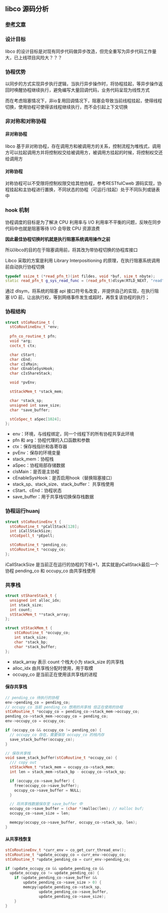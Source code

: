 ## libco 源码分析
### [参考文章](https://www.cnblogs.com/ljx-null/p/15928889.html)
### 设计目标
libco 的设计目标是对现有同步代码做异步改造，但完全重写为异步代码工作量大，已上线项目风险大？？？

### 协程优势
以同步的方式实现异步执行逻辑，当执行异步操作时，将协程挂起，等异步操作返回时唤醒协程继续执行，避免编写大量回调代码，业务代码呈现为线性方式

而在考虑阻塞情况下，非io复用回调情况下，阻塞会导致当前线程挂起，使得线程切换，使用协程可使得该线程继续执行，而不会引起上下文切换

### 非对称和对称协程
#### 非对称协程
libco 基于非对称协程，存在调用方和被调用方的关系，控制流程为堆栈式，调用方可以拉起调用方并将控制权交给被调用方，被调用方挂起的时候，将控制权交还给调用方

#### 对称协程
对称协程可以不受限将控制权限交给其他协程，参考RESTfulCweb 源码实现，协程挂起和主协程进行置换，不同状态的协程（可运行/挂起）处于不同队列或链表中

### hook 机制
协程调度的目标是为了解决 CPU 利用率与 I/O 利用率不平衡的问题，反映在同步代码中也就是阻塞等待 I/O 会导致 CPU 资源浪费

**因此最佳协程切换时机就是执行阻塞系统调用操作之前**

所以libco的目的在于阻塞调用前，将其改为带协程切换的协程库接口

Libco 采取的方案是利用 Library Interpositioning 的原理，在执行阻塞系统调用前自动执行协程切换

```cpp
typedef ssize_t (*read_pfn_t)(int fildes, void *buf, size_t nbyte);
static read_pfn_t g_sys_read_func = (read_pfn_t)dlsym(RTLD_NEXT, "read");
```
通过 dlsym，将系统的阻塞 api 接口符号名改变，并提供自己的实现，在执行阻塞 I/O 前，让出执行权，等到网络事件发生或超时，再恢复该协程的执行；

### 协程结构
```cpp
struct stCoRoutine_t {
  stCoRoutineEnv_t *env;
                         
  pfn_co_routine_t pfn;  
  void *arg;             
  coctx_t ctx;           

  char cStart;
  char cEnd;
  char cIsMain;
  char cEnableSysHook;
  char cIsShareStack;

  void *pvEnv;

  stStackMem_t *stack_mem;

  char *stack_sp;
  unsigned int save_size;
  char *save_buffer;

  stCoSpec_t aSpec[1024];
};
```

* env：环境，与线程绑定，同一个线程下的所有协程共享此环境
* pfn 和 arg：协程代理的入口函数和参数
* ctx：保存栈指针和各寄存器
* pvEnv：保存的环境变量
* stack_mem：协程栈
* aSpec：协程局部存储数据
* clsMain：是否是主协程
* cEnableSysHook：是否启用hook（替换阻塞接口）
* stack_sp、stack_size、stack_buffer： 共享栈使用
* cStart、cEnd：协程状态
* save_buffer：用于共享栈切换保存栈数据

### 协程运行huanj
```cpp
struct stCoRoutineEnv_t {
  stCoRoutine_t *pCallStack[128];
  int iCallStackSize;
  stCoEpoll_t *pEpoll;

  stCoRoutine_t *pending_co;
  stCoRoutine_t *occupy_co;
};
```
iCallStackSize 是当前正在运行的协程的下标+1，其实就是pCallStack最后一个协程
pending_co 和 occupy_co 由共享栈使用


### 共享栈
```cpp
struct stShareStack_t {
  unsigned int alloc_idx;
  int stack_size;
  int count;
  stStackMem_t **stack_array; 
};

struct stStackMem_t {
	stCoRoutine_t *occupy_co; 
	int stack_size;
	char *stack_bp; 
	char *stack_buffer;
};
```
* stack_array 表示 count 个栈大小为 stack_size 的共享栈
* alloc_idx 由共享栈分配时使用，用于取模
* occupy_co 是当前正在使用该共享栈的进程

#### 保存共享栈
```cpp
// pending_co 待执行的协程
env->pending_co = pending_co;
// occupy_co 当前 pending_co 想用的共享栈 但正在使用的协程
stCoRoutine_t *occupy_co = pending_co->stack_mem->occupy_co;
pending_co->stack_mem->occupy_co = pending_co;
env->occupy_co = occupy_co;

if (occupy_co && occupy_co != pending_co) {
  // occupy_co 存在，需要保存 occupy_co 的栈内存
  save_stack_buffer(occupy_co);
}

// 保存共享栈
void save_stack_buffer(stCoRoutine_t *occupy_co) {
  /// copy out
  stStackMem_t *stack_mem = occupy_co->stack_mem;
  int len = stack_mem->stack_bp - occupy_co->stack_sp;

  if (occupy_co->save_buffer) {
    free(occupy_co->save_buffer);
    occupy_co->save_buffer = NULL;
  }

  // 将共享栈数据保存至 save_buffer 中
  occupy_co->save_buffer = (char *)malloc(len); // malloc buf;
  occupy_co->save_size = len;

  memcpy(occupy_co->save_buffer, occupy_co->stack_sp, len);
}
```

#### 从共享栈恢复
```cpp
stCoRoutineEnv_t *curr_env = co_get_curr_thread_env();
stCoRoutine_t *update_occupy_co = curr_env->occupy_co;
stCoRoutine_t *update_pending_co = curr_env->pending_co;

if (update_occupy_co && update_pending_co &&
  update_occupy_co != update_pending_co) {
	if (update_pending_co->save_buffer && 
		update_pending_co->save_size > 0) {
		memcpy(update_pending_co->stack_sp, 
			   update_pending_co->save_buffer,
			   update_pending_co->save_size);
	}
}
```